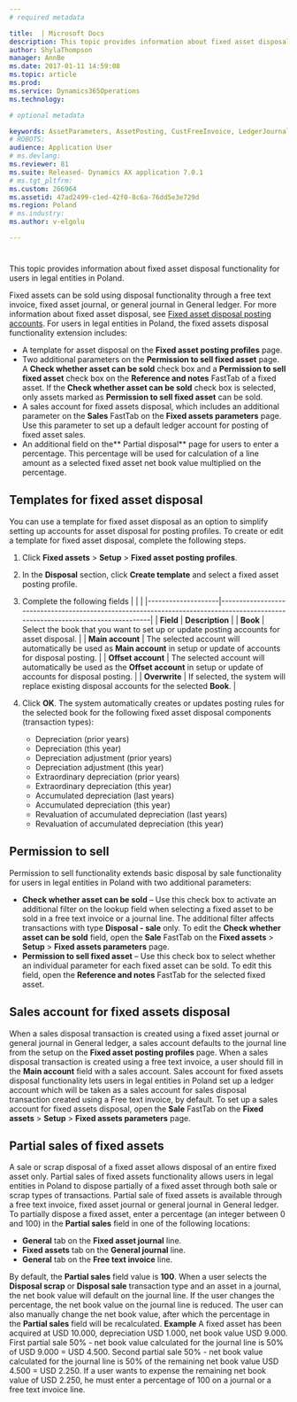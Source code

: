 ```yaml
---
# required metadata

title:  | Microsoft Docs
description: This topic provides information about fixed asset disposal functionality for users in legal entities in Poland. 
author: ShylaThompson
manager: AnnBe
ms.date: 2017-01-11 14:59:08
ms.topic: article
ms.prod: 
ms.service: Dynamics365Operations
ms.technology: 

# optional metadata

keywords: AssetParameters, AssetPosting, CustFreeInvoice, LedgerJournalTable
# ROBOTS: 
audience: Application User
# ms.devlang: 
ms.reviewer: 81
ms.suite: Released- Dynamics AX application 7.0.1
# ms.tgt_pltfrm: 
ms.custom: 266964
ms.assetid: 47ad2499-c1ed-42f0-8c6a-76dd5e3e729d
ms.region: Poland
# ms.industry: 
ms.author: v-elgolu

---
```


# 

This topic provides information about fixed asset disposal functionality for users in legal entities in Poland. 

Fixed assets can be sold using disposal functionality through a free text invoice, fixed asset journal, or general journal in General ledger. For more information about fixed asset disposal, see [Fixed asset disposal posting accounts](https://docs.microsoft.com/en-us/dynamics365/operations/financials/fixed-assets/fixed-asset-disposal-posting-accounts). For users in legal entities in Poland, the fixed assets disposal functionality extension includes:

-   A template for asset disposal on the **Fixed asset posting profiles** page.
-   Two additional parameters on the **Permission to sell fixed asset** page. A **Check whether asset can be sold** check box and a **Permission to sell fixed asset** check box on the **Reference and notes** FastTab of a fixed asset. If the **Check whether asset can be sold** check box is selected, only assets marked as **Permission to sell fixed asset** can be sold.
-   A sales account for fixed assets disposal, which includes an additional parameter on the **Sales** FastTab on the **Fixed assets parameters** page. Use this parameter to set up a default ledger account for posting of fixed asset sales.
-   An additional field on the** Partial disposal** page for users to enter a percentage. This percentage will be used for calculation of a line amount as a selected fixed asset net book value multiplied on the percentage.

## Templates for fixed asset disposal
You can use a template for fixed asset disposal as an option to simplify setting up accounts for asset disposal for posting profiles. To create or edit a template for fixed asset disposal, complete the following steps.

1.  Click **Fixed assets** &gt; **Setup** &gt; **Fixed asset posting profiles**.
2.  In the **Disposal** section, click **Create template** and select a fixed asset posting profile.
3.  Complete the following fields
    |                    |                                                                                                                                |
    |--------------------|--------------------------------------------------------------------------------------------------------------------------------|
    | **Field**          | **Description**                                                                                                                |
    | **Book**           | Select the book that you want to set up or update posting accounts for asset disposal.                                         |
    | **Main account**   | The selected account will automatically be used as **Main account** in setup or update of accounts for disposal posting.       |
    | **Offset account** | The selected account will automatically be used as the **Offset account** in setup or update of accounts for disposal posting. |
    | **Overwrite**      | If selected, the system will replace existing disposal accounts for the selected **Book**.                                     |

4.  Click **OK**. The system automatically creates or updates posting rules for the selected book for the following fixed asset disposal components (transaction types):
    -   Depreciation (prior years)
    -   Depreciation (this year)
    -   Depreciation adjustment (prior years)
    -   Depreciation adjustment (this year)
    -   Extraordinary depreciation (prior years)
    -   Extraordinary depreciation (this year)
    -   Accumulated depreciation (last years)
    -   Accumulated depreciation (this year)
    -   Revaluation of accumulated depreciation (last years)
    -   Revaluation of accumulated depreciation (this year)

## Permission to sell
Permission to sell functionality extends basic disposal by sale functionality for users in legal entities in Poland with two additional parameters:

-   **Check whether asset can be sold** – Use this check box to activate an additional filter on the lookup field when selecting a fixed asset to be sold in a free text invoice or a journal line. The additional filter affects transactions with type **Disposal - sale** only. To edit the **Check whether asset can be sold** field, open the **Sale** FastTab on the **Fixed assets** &gt; **Setup** &gt; **Fixed assets parameters** page.
-   **Permission to sell fixed asset** – Use this check box to select whether an individual parameter for each fixed asset can be sold. To edit this field, open the **Reference and notes** FastTab for the selected fixed asset.

## Sales account for fixed assets disposal
When a sales disposal transaction is created using a fixed asset journal or general journal in General ledger, a sales account defaults to the journal line from the setup on the **Fixed asset posting profiles** page. When a sales disposal transaction is created using a free text invoice, a user should fill in the **Main account** field with a sales account. Sales account for fixed assets disposal functionality lets users in legal entities in Poland set up a ledger account which will be taken as a sales account for sales disposal transaction created using a Free text invoice, by default. To set up a sales account for fixed assets disposal, open the **Sale** FastTab on the **Fixed assets** &gt; **Setup** &gt; **Fixed assets parameters** page.

## Partial sales of fixed assets
A sale or scrap disposal of a fixed asset allows disposal of an entire fixed asset only. Partial sales of fixed assets functionality allows users in legal entities in Poland to dispose partially of a fixed asset through both sale or scrap types of transactions. Partial sale of fixed assets is available through a free text invoice, fixed asset journal or general journal in General ledger. To partially dispose a fixed asset, enter a percentage (an integer between 0 and 100) in the **Partial sales** field in one of the following locations:

-   **General** tab on the **Fixed asset journal** line.
-   **Fixed assets** tab on the **General journal** line.
-   **General** tab on the **Free text invoice** line.

By default, the **Partial sales** field value is **100**. When a user selects the **Disposal scrap** or **Disposal sale** transaction type and an asset in a journal, the net book value will default on the journal line. If the user changes the percentage, the net book value on the journal line is reduced. The user can also manually change the net book value, after which the percentage in the **Partial sales** field will be recalculated. **Example** A fixed asset has been acquired at USD 10.000, depreciation USD 1.000, net book value USD 9.000. First partial sale 50% - net book value calculated for the journal line is 50% of USD 9.000 = USD 4.500. Second partial sale 50% - net book value calculated for the journal line is 50% of the remaining net book value USD 4.500 = USD 2.250. If a user wants to expense the remaining net book value of USD 2.250, he must enter a percentage of 100 on a journal or a free text invoice line.

